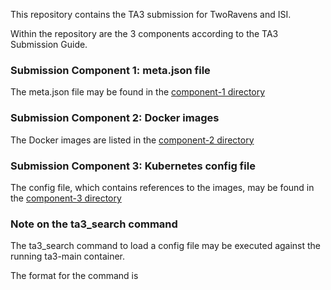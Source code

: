 This repository contains the TA3 submission for TwoRavens and ISI.

Within the repository are the 3 components according to the TA3 Submission Guide.

### Submission Component 1: meta.json file

The meta.json file may be found in the [component-1 directory](https://gitlab.datadrivendiscovery.org/tworavens/ISI-TwoRavens/blob/master/component-1/meta.json)

### Submission Component 2: Docker images

The Docker images are listed in the [component-2 directory](https://gitlab.datadrivendiscovery.org/tworavens/ISI-TwoRavens/blob/master/component-2/docker_images.md)

### Submission Component 3: Kubernetes config file

The config file, which contains references to the images, may be found in the [component-3 directory](https://gitlab.datadrivendiscovery.org/tworavens/ISI-TwoRavens/blob/master/component-3/tworavens_isi_same_node.yml)


### Note on the ta3_search command

The ta3_search command to load a config file may be executed against the running ta3-main container.

The format for the command is